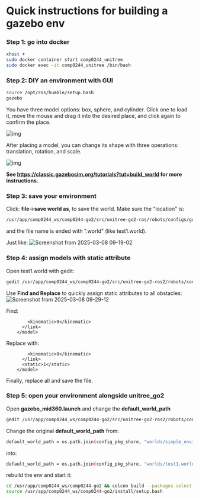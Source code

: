 # Quick instructions for building a gazebo env

### Step 1: go into docker

```bash
xhost +
sudo docker container start comp0244_unitree
sudo docker exec -it comp0244_unitree /bin/bash
```

### Step 2: DIY an environment with GUI

```bash
source /opt/ros/humble/setup.bash
gazebo
```

You have three model options: box, sphere, and cylinder. Click one to load it, move the mouse and drag it into the desired place, and click again to confirm the place.

![img](https://github.com/osrf/gazebo_tutorials/raw/master/build_world/files/empty_world_simple_shapes_highlighted.png)

After placing a model, you can change its shape with three operations: translation, rotation, and scale.

![img](https://github.com/osrf/gazebo_tutorials/raw/master/build_world/files/empty_rts.png)

**See https://classic.gazebosim.org/tutorials?tut=build_world for more instructions.**

### Step 3: save your environment

Click: **file**->**save world as**, to save the world. Make sure the "location" is:

```bash
/usr/app/comp0244_ws/comp0244-go2/src/unitree-go2-ros/robots/configs/go2_config/worlds
```

and the file name is ended with ".world" (like test1.world). 

Just like: 
![Screenshot from 2025-03-08 09-19-02](https://github.com/user-attachments/assets/6475a100-6747-4cab-9066-c63ddb9977c9)


### Step 4: assign models with static attribute

Open test1.world with gedit:

```bash
gedit /usr/app/comp0244_ws/comp0244-go2/src/unitree-go2-ros2/robots/configs/go2_config/worlds/test1.world 
```

Use **Find and Replace** to quickly assign static attributes to all obstacles:
![Screenshot from 2025-03-08 09-29-12](https://github.com/user-attachments/assets/cd427d8c-0bcf-4b31-b014-edd6b17459e2)


Find:

            <kinematic>0</kinematic>
          </link>
        </model>

Replace with:

            <kinematic>0</kinematic>
          </link>
          <static>1</static>
        </model>

Finally, replace all and save the file.

### Step 5: open your environment alongside unitree_go2
Open **gazebo_mid360.launch** and change the **default_world_path**
```bash
gedit /usr/app/comp0244_ws/comp0244-go2/src/unitree-go2-ros2/robots/configs/go2_config/launch/gazebo_mid360.launch.py
```
Change the original **default_world_path** from:
```bash
default_world_path = os.path.join(config_pkg_share, "worlds/simple_environment.world")
```
into:
```bash
default_world_path = os.path.join(config_pkg_share, "worlds/test1.world")
```
rebuild the env and start it:
```bash
cd /usr/app/comp0244_ws/comp0244-go2 && colcon build --packages-select go2_config
source /usr/app/comp0244_ws/comp0244-go2/install/setup.bash

```
